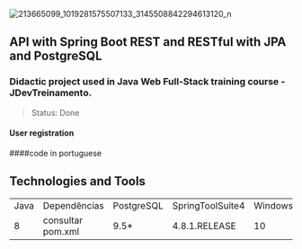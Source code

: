 ![213665099_1019281575507133_3145508842294613120_n](https://user-images.githubusercontent.com/37045332/125006929-9e615700-e035-11eb-976b-7b19ad93b3dd.jpg)

## API with Spring Boot REST and RESTful with JPA and PostgreSQL <Microservices>
### Didactic project used in Java Web Full-Stack training course - JDevTreinamento. 

> Status: Done

#### User registration
  
####code in portuguese

## Technologies and Tools
<table>
  <tr> 
    <td>Java</td>
    <td>Dependências</td>
    <td>PostgreSQL</td>
    <td>SpringToolSuite4</td>
    <td>Windows</td>
  </tr>
  <tr> 
    <td>8</td>
    <td>consultar pom.xml</td>
    <td>9.5*</td>
    <td>4.8.1.RELEASE</td>
    <td>10</td>
  </tr>
</table>

